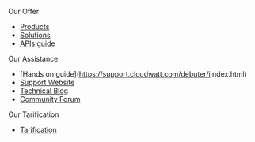 Our Offer                                                            
                                                                      
*   [Products](https://www.cloudwatt.com/fr/produits/)                
*   [Solutions](https://www.cloudwatt.com/fr/solutions/)              
*   [APIs guide](https://dev.cloudwatt.com/fr/doc/api/index.html )                                                               
                                                                      
Our Assistance                                                            
                                                                      
*   [Hands on guide](https://support.cloudwatt.com/debuter/i
ndex.html)                                                            
*   [Support Website](https://support.cloudwatt.com/index.html)          
*   [Technical Blog](https://dev.cloudwatt.com/fr/blog/index.html)    
*   [Community Forum](https://dev.cloudwatt.com/fr/communaute.html
)                                                                     
                                                                      
Our Tarification                                                            
                                                                      
*   [Tarification](https://www.cloudwatt.com/fr/produits/tarifs.html)
